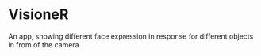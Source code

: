 # VisioneR
An app, showing different face expression in response for different objects in from of the camera
